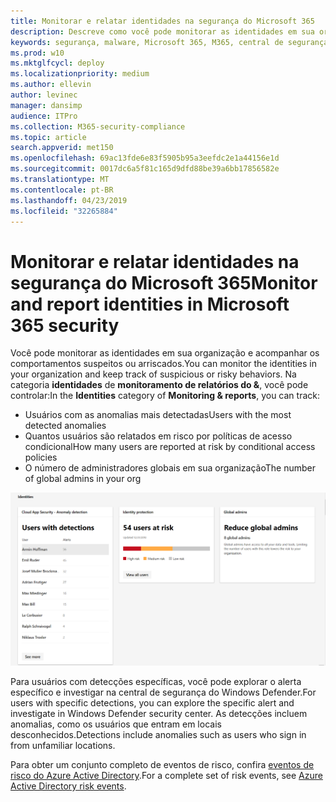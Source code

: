 ```yaml
---
title: Monitorar e relatar identidades na segurança do Microsoft 365
description: Descreve como você pode monitorar as identidades em sua organização e controlar comportamentos suspeitos ou arriscados.
keywords: segurança, malware, Microsoft 365, M365, central de segurança, monitor, relatório, identidade
ms.prod: w10
ms.mktglfcycl: deploy
ms.localizationpriority: medium
ms.author: ellevin
author: levinec
manager: dansimp
audience: ITPro
ms.collection: M365-security-compliance
ms.topic: article
search.appverid: met150
ms.openlocfilehash: 69ac13fde6e83f5905b95a3eefdc2e1a44156e1d
ms.sourcegitcommit: 0017dc6a5f81c165d9dfd88be39a6bb17856582e
ms.translationtype: MT
ms.contentlocale: pt-BR
ms.lasthandoff: 04/23/2019
ms.locfileid: "32265884"
---
```

# <a name="monitor-and-report-identities-in-microsoft-365-security"></a><span data-ttu-id="95866-104">Monitorar e relatar identidades na segurança do Microsoft 365</span><span class="sxs-lookup"><span data-stu-id="95866-104">Monitor and report identities in Microsoft 365 security</span></span>

<span data-ttu-id="95866-105">Você pode monitorar as identidades em sua organização e acompanhar os comportamentos suspeitos ou arriscados.</span><span class="sxs-lookup"><span data-stu-id="95866-105">You can monitor the identities in your organization and keep track of suspicious or risky behaviors.</span></span> <span data-ttu-id="95866-106">Na categoria **identidades** de **monitoramento de relatórios do &**, você pode controlar:</span><span class="sxs-lookup"><span data-stu-id="95866-106">In the **Identities** category of **Monitoring & reports**, you can track:</span></span>

* <span data-ttu-id="95866-107">Usuários com as anomalias mais detectadas</span><span class="sxs-lookup"><span data-stu-id="95866-107">Users with the most detected anomalies</span></span>
* <span data-ttu-id="95866-108">Quantos usuários são relatados em risco por políticas de acesso condicional</span><span class="sxs-lookup"><span data-stu-id="95866-108">How many users are reported at risk by conditional access policies</span></span>
* <span data-ttu-id="95866-109">O número de administradores globais em sua organização</span><span class="sxs-lookup"><span data-stu-id="95866-109">The number of global admins in your org</span></span>

![Categoria identidades da página de relatórios do & de monitoramento](./media/security-docs/identities.png)

<span data-ttu-id="95866-111">Para usuários com detecções específicas, você pode explorar o alerta específico e investigar na central de segurança do Windows Defender.</span><span class="sxs-lookup"><span data-stu-id="95866-111">For users with specific detections, you can explore the specific alert and investigate in Windows Defender security center.</span></span> <span data-ttu-id="95866-112">As detecções incluem anomalias, como os usuários que entram em locais desconhecidos.</span><span class="sxs-lookup"><span data-stu-id="95866-112">Detections include anomalies such as users who sign in from unfamiliar locations.</span></span>

<span data-ttu-id="95866-113">Para obter um conjunto completo de eventos de risco, confira [eventos de risco do Azure Active Directory](https://docs.microsoft.com/azure/active-directory/reports-monitoring/concept-risk-events).</span><span class="sxs-lookup"><span data-stu-id="95866-113">For a complete set of risk events, see [Azure Active Directory risk events](https://docs.microsoft.com/azure/active-directory/reports-monitoring/concept-risk-events).</span></span>
